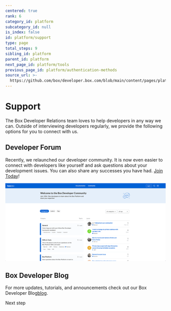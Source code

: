 ```yaml
---
centered: true
rank: 6
category_id: platform
subcategory_id: null
is_index: false
id: platform/support
type: page
total_steps: 9
sibling_id: platform
parent_id: platform
next_page_id: platform/tools
previous_page_id: platform/authentication-methods
source_url: >-
  https://github.com/box/developer.box.com/blob/main/content/pages/platform/support.md
---
```

# Support

The Box Developer Relations team loves to help developers in any way we can.
Outside of interviewing developers regularly, we provide the following
options for you to connect with us.

## Developer Forum

Recently, we relaunched our developer community. It is now even easier to
connect with developers like yourself and ask questions about
your development issues. You can also share any successes you have had.
[Join Today][forum]!

<ImageFrame center>

![Box Developer Forum](images/forum.png)

</ImageFrame>

## Box Developer Blog

For more updates, tutorials, and announcements check out our Box Developer Blog[blog].

<Next>

Next step

</Next>

[samples]: g://cli/scripts
<!-- i18n-enable localize-links -->

[forum]: https://community.box.com/
[blog]: https://blog.box.com/category/developer
[twitter]: https://twitter.com/BoxPlatform
<!-- i18n-disable localize-links -->